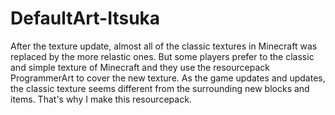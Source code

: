 # DefaultArt-Itsuka
After the texture update, almost all of the classic textures in Minecraft was replaced by the more relastic ones.
But some players prefer to the classic and simple texture of Minecraft and they use the resourcepack ProgrammerArt to cover the new texture.
As the game updates and updates, the classic texture seems different from the surrounding new blocks and items.
That's why I make this resourcepack.
